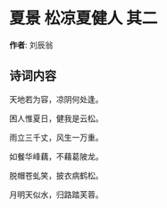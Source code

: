 # 夏景 松凉夏健人 其二

**作者**: 刘辰翁

## 诗词内容

天地若为容，凉阴何处逢。

困人惟夏日，健我是云松。

雨立三千丈，风生一万重。

如餐华峰藕，不藉葛陂龙。

脱帽苍虬笑，披衣病鹤松。

月明天似水，归路踏芙蓉。


